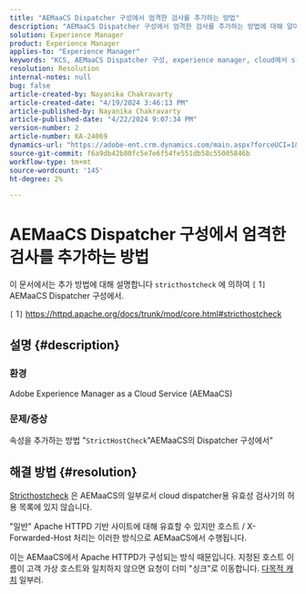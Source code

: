 ```yaml
---
title: "AEMaaCS Dispatcher 구성에서 엄격한 검사를 추가하는 방법"
description: "AEMaaCS Dispatcher 구성에서 엄격한 검사를 추가하는 방법에 대해 알아봅니다."
solution: Experience Manager
product: Experience Manager
applies-to: "Experience Manager"
keywords: "KCS, AEMaaCS Dispatcher 구성, experience manager, cloud에서 stricthostcheck 추가"
resolution: Resolution
internal-notes: null
bug: false
article-created-by: Nayanika Chakravarty
article-created-date: "4/19/2024 3:46:13 PM"
article-published-by: Nayanika Chakravarty
article-published-date: "4/22/2024 9:07:34 PM"
version-number: 2
article-number: KA-24069
dynamics-url: "https://adobe-ent.crm.dynamics.com/main.aspx?forceUCI=1&pagetype=entityrecord&etn=knowledgearticle&id=2b182eee-63fe-ee11-a1ff-6045bd0065f9"
source-git-commit: f6a9db42b80fc5e7e6f54fe551db58c55005846b
workflow-type: tm+mt
source-wordcount: '145'
ht-degree: 2%

---
```


# AEMaaCS Dispatcher 구성에서 엄격한 검사를 추가하는 방법


이 문서에서는 추가 방법에 대해 설명합니다 `stricthostcheck` 에 의하여 `[` 1`]`  AEMaaCS Dispatcher 구성에서.

`[` 1`]`  https://httpd.apache.org/docs/trunk/mod/core.html#stricthostcheck

## 설명 {#description}


### 환경

Adobe Experience Manager as a Cloud Service (AEMaaCS)

### 문제/증상

속성을 추가하는 방법 &quot;`StrictHostCheck`&quot;AEMaaCS의 Dispatcher 구성에서&quot;


## 해결 방법 {#resolution}


[Stricthostcheck](https://httpd.apache.org/docs/trunk/mod/core.html#stricthostcheck) 은 AEMaaCS의 일부로서 cloud dispatcher용 유효성 검사기의 허용 목록에 있지 않습니다.

&quot;일반&quot; Apache HTTPD 기반 사이트에 대해 유효할 수 있지만 호스트 / X-Forwarded-Host 처리는 이러한 방식으로 AEMaaCS에서 수행됩니다.

이는 AEMaaCS에서 Apache HTTPD가 구성되는 방식 때문입니다. 지정된 호스트 이름이 고객 가상 호스트와 일치하지 않으면 요청이 더미 &quot;싱크&quot;로 이동합니다. [다목적 캐치](https://github.com/adobe/aem-project-archetype/blob/develop/src/main/archetype/dispatcher.cloud/src/conf.d/dispatcher_vhost.conf#L277-L307) 일부러.
